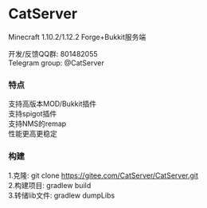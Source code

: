# CatServer
Minecraft 1.10.2/1.12.2 Forge+Bukkit服务端

开发/反馈QQ群: 801482055<br>
Telegram group: @CatServer

### 特点
支持高版本MOD/Bukkit插件<br>
支持spigot插件<br>
支持NMS的remap<br>
性能更高更稳定<br>

### 构建
1.克隆: git clone https://gitee.com/CatServer/CatServer.git<br>
2.构建项目: gradlew build<br>
3.转储lib文件: gradlew dumpLibs
